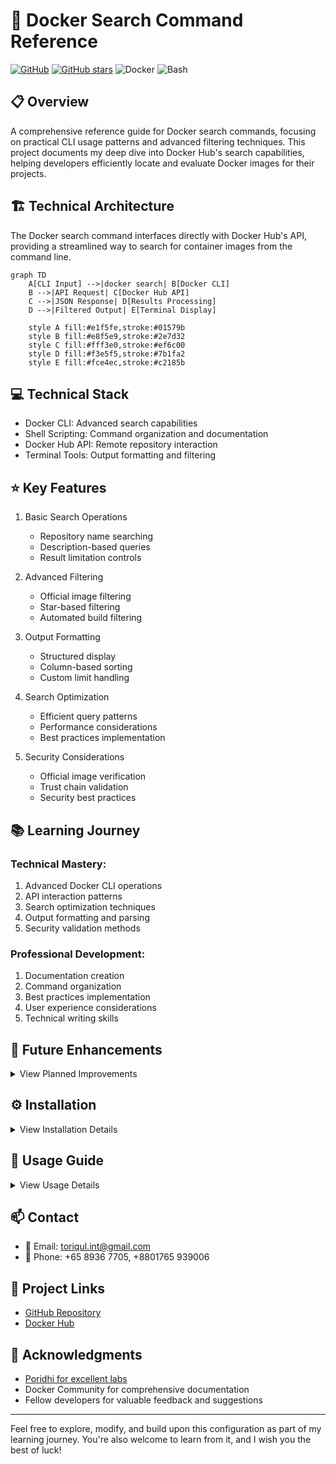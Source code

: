 # 🐳 Docker Search Command Reference

[![GitHub](https://img.shields.io/badge/GitHub-Docker_Search_Command-blue?style=flat&logo=github)](https://github.com/TheToriqul/docker-search-command)
[![GitHub stars](https://img.shields.io/github/stars/TheToriqul/docker-search-command?style=social)](https://github.com/TheToriqul/docker-search-command/stargazers)
![Docker](https://img.shields.io/badge/Docker-2496ED?style=flat&logo=docker&logoColor=white)
![Bash](https://img.shields.io/badge/Bash-4EAA25?style=flat&logo=gnu-bash&logoColor=white)

## 📋 Overview

A comprehensive reference guide for Docker search commands, focusing on practical CLI usage patterns and advanced filtering techniques. This project documents my deep dive into Docker Hub's search capabilities, helping developers efficiently locate and evaluate Docker images for their projects.

## 🏗 Technical Architecture

The Docker search command interfaces directly with Docker Hub's API, providing a streamlined way to search for container images from the command line.

```mermaid
graph TD
    A[CLI Input] -->|docker search| B[Docker CLI]
    B -->|API Request| C[Docker Hub API]
    C -->|JSON Response| D[Results Processing]
    D -->|Filtered Output| E[Terminal Display]
    
    style A fill:#e1f5fe,stroke:#01579b
    style B fill:#e8f5e9,stroke:#2e7d32
    style C fill:#fff3e0,stroke:#ef6c00
    style D fill:#f3e5f5,stroke:#7b1fa2
    style E fill:#fce4ec,stroke:#c2185b
```

## 💻 Technical Stack

- Docker CLI: Advanced search capabilities
- Shell Scripting: Command organization and documentation
- Docker Hub API: Remote repository interaction
- Terminal Tools: Output formatting and filtering

## ⭐ Key Features

1. Basic Search Operations
   - Repository name searching
   - Description-based queries
   - Result limitation controls

2. Advanced Filtering
   - Official image filtering
   - Star-based filtering
   - Automated build filtering

3. Output Formatting
   - Structured display
   - Column-based sorting
   - Custom limit handling

4. Search Optimization
   - Efficient query patterns
   - Performance considerations
   - Best practices implementation

5. Security Considerations
   - Official image verification
   - Trust chain validation
   - Security best practices

## 📚 Learning Journey

### Technical Mastery:

1. Advanced Docker CLI operations
2. API interaction patterns
3. Search optimization techniques
4. Output formatting and parsing
5. Security validation methods

### Professional Development:

1. Documentation creation
2. Command organization
3. Best practices implementation
4. User experience considerations
5. Technical writing skills

## 🔄 Future Enhancements

<details>
<summary>View Planned Improvements</summary>

1. Advanced filtering scripts
2. Automated validation tools
3. Custom output formatters
4. Integration with CI/CD pipelines
5. Extended security checks
6. Performance optimization tools
</details>

## ⚙️ Installation

<details>
<summary>View Installation Details</summary>

### Prerequisites

- Docker Engine installed
- Basic command line knowledge
- Docker Hub account (optional)

### Setup Steps

1. Clone the repository:
```bash
git clone https://github.com/TheToriqul/docker-search-command.git
```

2. Navigate to the project directory:
```bash
cd docker-search-command
```

</details>

## 📖 Usage Guide

<details>
<summary>View Usage Details</summary>

### Basic Usage

```bash
# Search for official images
docker search alpine --filter "is-official=true"

# Limit search results
docker search nginx --limit 50

# Filter by stars
docker search postgres --filter "stars=100"
```

### Advanced Features

Check the reference script for comprehensive examples of:
- Complex filtering
- Output formatting
- Security validation
- Performance optimization

</details>

## 📫 Contact

- 📧 Email: toriqul.int@gmail.com
- 📱 Phone: +65 8936 7705, +8801765 939006

## 🔗 Project Links

- [GitHub Repository](https://github.com/TheToriqul/docker-search-command)
- [Docker Hub](https://hub.docker.com)

## 👏 Acknowledgments

- [Poridhi for excellent labs](https://poridhi.io/)
- Docker Community for comprehensive documentation
- Fellow developers for valuable feedback and suggestions

---

Feel free to explore, modify, and build upon this configuration as part of my learning journey. You're also welcome to learn from it, and I wish you the best of luck!